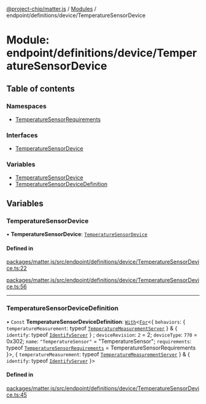[@project-chip/matter.js](../README.md) / [Modules](../modules.md) / endpoint/definitions/device/TemperatureSensorDevice

# Module: endpoint/definitions/device/TemperatureSensorDevice

## Table of contents

### Namespaces

- [TemperatureSensorRequirements](endpoint_definitions_device_TemperatureSensorDevice.TemperatureSensorRequirements.md)

### Interfaces

- [TemperatureSensorDevice](../interfaces/endpoint_definitions_device_TemperatureSensorDevice.TemperatureSensorDevice.md)

### Variables

- [TemperatureSensorDevice](endpoint_definitions_device_TemperatureSensorDevice.md#temperaturesensordevice)
- [TemperatureSensorDeviceDefinition](endpoint_definitions_device_TemperatureSensorDevice.md#temperaturesensordevicedefinition)

## Variables

### TemperatureSensorDevice

• **TemperatureSensorDevice**: [`TemperatureSensorDevice`](../interfaces/endpoint_definitions_device_TemperatureSensorDevice.TemperatureSensorDevice.md)

#### Defined in

[packages/matter.js/src/endpoint/definitions/device/TemperatureSensorDevice.ts:22](https://github.com/project-chip/matter.js/blob/5f71eedebdb9fa54338bde320c311bb359b7455d/packages/matter.js/src/endpoint/definitions/device/TemperatureSensorDevice.ts#L22)

[packages/matter.js/src/endpoint/definitions/device/TemperatureSensorDevice.ts:56](https://github.com/project-chip/matter.js/blob/5f71eedebdb9fa54338bde320c311bb359b7455d/packages/matter.js/src/endpoint/definitions/device/TemperatureSensorDevice.ts#L56)

___

### TemperatureSensorDeviceDefinition

• `Const` **TemperatureSensorDeviceDefinition**: [`With`](node_export._internal_.md#with)\<[`For`](behavior_cluster_export._internal_.EndpointType.md#for)\<\{ `behaviors`: \{ `temperatureMeasurement`: typeof [`TemperatureMeasurementServer`](../classes/behavior_definitions_temperature_measurement_export.TemperatureMeasurementServer.md)  } & \{ `identify`: typeof [`IdentifyServer`](behavior_definitions_identify_export.IdentifyServer.md)  } ; `deviceRevision`: ``2`` = 2; `deviceType`: ``770`` = 0x302; `name`: ``"TemperatureSensor"`` = "TemperatureSensor"; `requirements`: typeof [`TemperatureSensorRequirements`](endpoint_definitions_device_TemperatureSensorDevice.TemperatureSensorRequirements.md) = TemperatureSensorRequirements }\>, \{ `temperatureMeasurement`: typeof [`TemperatureMeasurementServer`](../classes/behavior_definitions_temperature_measurement_export.TemperatureMeasurementServer.md)  } & \{ `identify`: typeof [`IdentifyServer`](behavior_definitions_identify_export.IdentifyServer.md)  }\>

#### Defined in

[packages/matter.js/src/endpoint/definitions/device/TemperatureSensorDevice.ts:45](https://github.com/project-chip/matter.js/blob/5f71eedebdb9fa54338bde320c311bb359b7455d/packages/matter.js/src/endpoint/definitions/device/TemperatureSensorDevice.ts#L45)
